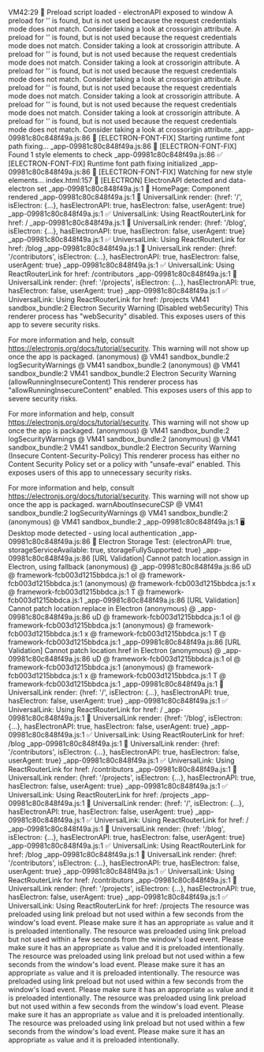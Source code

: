 VM42:29 🔧 Preload script loaded - electronAPI exposed to window
A preload for '<URL>' is found, but is not used because the request credentials mode does not match. Consider taking a look at crossorigin attribute.
A preload for '<URL>' is found, but is not used because the request credentials mode does not match. Consider taking a look at crossorigin attribute.
A preload for '<URL>' is found, but is not used because the request credentials mode does not match. Consider taking a look at crossorigin attribute.
A preload for '<URL>' is found, but is not used because the request credentials mode does not match. Consider taking a look at crossorigin attribute.
A preload for '<URL>' is found, but is not used because the request credentials mode does not match. Consider taking a look at crossorigin attribute.
A preload for '<URL>' is found, but is not used because the request credentials mode does not match. Consider taking a look at crossorigin attribute.
A preload for '<URL>' is found, but is not used because the request credentials mode does not match. Consider taking a look at crossorigin attribute.
_app-09981c80c848f49a.js:86 🔧 [ELECTRON-FONT-FIX] Starting runtime font path fixing...
_app-09981c80c848f49a.js:86 📄 [ELECTRON-FONT-FIX] Found 1 style elements to check
_app-09981c80c848f49a.js:86 ✅ [ELECTRON-FONT-FIX] Runtime font path fixing initialized
_app-09981c80c848f49a.js:86 👀 [ELECTRON-FONT-FIX] Watching for new style elements...
index.html:157 🚀 [ELECTRON] ElectronAPI detected and data-electron set
_app-09981c80c848f49a.js:1 🏡 HomePage: Component rendered
_app-09981c80c848f49a.js:1 🔄 UniversalLink render: {href: '/', isElectron: {…}, hasElectronAPI: true, hasElectron: false, userAgent: true}
_app-09981c80c848f49a.js:1 ✅ UniversalLink: Using ReactRouterLink for href: /
_app-09981c80c848f49a.js:1 🔄 UniversalLink render: {href: '/blog', isElectron: {…}, hasElectronAPI: true, hasElectron: false, userAgent: true}
_app-09981c80c848f49a.js:1 ✅ UniversalLink: Using ReactRouterLink for href: /blog
_app-09981c80c848f49a.js:1 🔄 UniversalLink render: {href: '/contributors', isElectron: {…}, hasElectronAPI: true, hasElectron: false, userAgent: true}
_app-09981c80c848f49a.js:1 ✅ UniversalLink: Using ReactRouterLink for href: /contributors
_app-09981c80c848f49a.js:1 🔄 UniversalLink render: {href: '/projects', isElectron: {…}, hasElectronAPI: true, hasElectron: false, userAgent: true}
_app-09981c80c848f49a.js:1 ✅ UniversalLink: Using ReactRouterLink for href: /projects
VM41 sandbox_bundle:2 Electron Security Warning (Disabled webSecurity) This renderer process has "webSecurity" disabled. This
  exposes users of this app to severe security risks.

For more information and help, consult
https://electronjs.org/docs/tutorial/security.
This warning will not show up
once the app is packaged.
(anonymous) @ VM41 sandbox_bundle:2
logSecurityWarnings @ VM41 sandbox_bundle:2
(anonymous) @ VM41 sandbox_bundle:2
VM41 sandbox_bundle:2 Electron Security Warning (allowRunningInsecureContent) This renderer process has "allowRunningInsecureContent"
  enabled. This exposes users of this app to severe security risks.

  
For more information and help, consult
https://electronjs.org/docs/tutorial/security.
This warning will not show up
once the app is packaged.
(anonymous) @ VM41 sandbox_bundle:2
logSecurityWarnings @ VM41 sandbox_bundle:2
(anonymous) @ VM41 sandbox_bundle:2
VM41 sandbox_bundle:2 Electron Security Warning (Insecure Content-Security-Policy) This renderer process has either no Content Security
  Policy set or a policy with "unsafe-eval" enabled. This exposes users of
  this app to unnecessary security risks.

For more information and help, consult
https://electronjs.org/docs/tutorial/security.
This warning will not show up
once the app is packaged.
warnAboutInsecureCSP @ VM41 sandbox_bundle:2
logSecurityWarnings @ VM41 sandbox_bundle:2
(anonymous) @ VM41 sandbox_bundle:2
_app-09981c80c848f49a.js:1 🖥️ Desktop mode detected - using local authentication
_app-09981c80c848f49a.js:86 🔧 Electron Storage Test: {electronAPI: true, storageServiceAvailable: true, storageFullySupported: true}
_app-09981c80c848f49a.js:86 [URL Validation] Cannot patch location.assign in Electron, using fallback
(anonymous) @ _app-09981c80c848f49a.js:86
uD @ framework-fcb003d1215bbdca.js:1
oI @ framework-fcb003d1215bbdca.js:1
(anonymous) @ framework-fcb003d1215bbdca.js:1
x @ framework-fcb003d1215bbdca.js:1
T @ framework-fcb003d1215bbdca.js:1
_app-09981c80c848f49a.js:86 [URL Validation] Cannot patch location.replace in Electron
(anonymous) @ _app-09981c80c848f49a.js:86
uD @ framework-fcb003d1215bbdca.js:1
oI @ framework-fcb003d1215bbdca.js:1
(anonymous) @ framework-fcb003d1215bbdca.js:1
x @ framework-fcb003d1215bbdca.js:1
T @ framework-fcb003d1215bbdca.js:1
_app-09981c80c848f49a.js:86 [URL Validation] Cannot patch location.href in Electron
(anonymous) @ _app-09981c80c848f49a.js:86
uD @ framework-fcb003d1215bbdca.js:1
oI @ framework-fcb003d1215bbdca.js:1
(anonymous) @ framework-fcb003d1215bbdca.js:1
x @ framework-fcb003d1215bbdca.js:1
T @ framework-fcb003d1215bbdca.js:1
_app-09981c80c848f49a.js:1 🔄 UniversalLink render: {href: '/', isElectron: {…}, hasElectronAPI: true, hasElectron: false, userAgent: true}
_app-09981c80c848f49a.js:1 ✅ UniversalLink: Using ReactRouterLink for href: /
_app-09981c80c848f49a.js:1 🔄 UniversalLink render: {href: '/blog', isElectron: {…}, hasElectronAPI: true, hasElectron: false, userAgent: true}
_app-09981c80c848f49a.js:1 ✅ UniversalLink: Using ReactRouterLink for href: /blog
_app-09981c80c848f49a.js:1 🔄 UniversalLink render: {href: '/contributors', isElectron: {…}, hasElectronAPI: true, hasElectron: false, userAgent: true}
_app-09981c80c848f49a.js:1 ✅ UniversalLink: Using ReactRouterLink for href: /contributors
_app-09981c80c848f49a.js:1 🔄 UniversalLink render: {href: '/projects', isElectron: {…}, hasElectronAPI: true, hasElectron: false, userAgent: true}
_app-09981c80c848f49a.js:1 ✅ UniversalLink: Using ReactRouterLink for href: /projects
_app-09981c80c848f49a.js:1 🔄 UniversalLink render: {href: '/', isElectron: {…}, hasElectronAPI: true, hasElectron: false, userAgent: true}
_app-09981c80c848f49a.js:1 ✅ UniversalLink: Using ReactRouterLink for href: /
_app-09981c80c848f49a.js:1 🔄 UniversalLink render: {href: '/blog', isElectron: {…}, hasElectronAPI: true, hasElectron: false, userAgent: true}
_app-09981c80c848f49a.js:1 ✅ UniversalLink: Using ReactRouterLink for href: /blog
_app-09981c80c848f49a.js:1 🔄 UniversalLink render: {href: '/contributors', isElectron: {…}, hasElectronAPI: true, hasElectron: false, userAgent: true}
_app-09981c80c848f49a.js:1 ✅ UniversalLink: Using ReactRouterLink for href: /contributors
_app-09981c80c848f49a.js:1 🔄 UniversalLink render: {href: '/projects', isElectron: {…}, hasElectronAPI: true, hasElectron: false, userAgent: true}
_app-09981c80c848f49a.js:1 ✅ UniversalLink: Using ReactRouterLink for href: /projects
The resource <URL> was preloaded using link preload but not used within a few seconds from the window's load event. Please make sure it has an appropriate `as` value and it is preloaded intentionally.
The resource <URL> was preloaded using link preload but not used within a few seconds from the window's load event. Please make sure it has an appropriate `as` value and it is preloaded intentionally.
The resource <URL> was preloaded using link preload but not used within a few seconds from the window's load event. Please make sure it has an appropriate `as` value and it is preloaded intentionally.
The resource <URL> was preloaded using link preload but not used within a few seconds from the window's load event. Please make sure it has an appropriate `as` value and it is preloaded intentionally.
The resource <URL> was preloaded using link preload but not used within a few seconds from the window's load event. Please make sure it has an appropriate `as` value and it is preloaded intentionally.
The resource <URL> was preloaded using link preload but not used within a few seconds from the window's load event. Please make sure it has an appropriate `as` value and it is preloaded intentionally.
